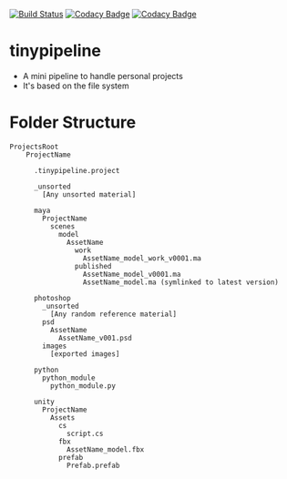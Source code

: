 [![Build Status](https://travis-ci.org/PaulSchweizer/tinypipeline.svg?branch=master)](https://travis-ci.org/PaulSchweizer/tinypipeline) [![Codacy Badge](https://api.codacy.com/project/badge/Coverage/5bbfa5b176074ab893da214205b9f59c)](https://www.codacy.com/app/paulschweizer/tinypipeline?utm_source=github.com&utm_medium=referral&utm_content=PaulSchweizer/tinypipeline&utm_campaign=Badge_Coverage) [![Codacy Badge](https://api.codacy.com/project/badge/Grade/5bbfa5b176074ab893da214205b9f59c)](https://www.codacy.com/app/paulschweizer/tinypipeline?utm_source=github.com&amp;utm_medium=referral&amp;utm_content=PaulSchweizer/tinypipeline&amp;utm_campaign=Badge_Grade)

# tinypipeline
- A mini pipeline to handle personal projects
- It's based on the file system
# Folder Structure
    ProjectsRoot
        ProjectName
          
          .tinypipeline.project
          
          _unsorted
            [Any unsorted material]
          
          maya
            ProjectName
              scenes
                model
                  AssetName
                    work
                      AssetName_model_work_v0001.ma
                    published
                      AssetName_model_v0001.ma
                      AssetName_model.ma (symlinked to latest version)
                      
          photoshop
            _unsorted
              [Any random reference material]
            psd
              AssetName
                AssetName_v001.psd
            images
              [exported images]
              
          python
            python_module
              python_module.py
          
          unity
            ProjectName
              Assets
                cs
                  script.cs
                fbx
                  AssetName_model.fbx
                prefab
                  Prefab.prefab
